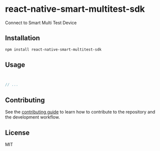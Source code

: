 # react-native-smart-multitest-sdk

Connect to Smart Multi Test Device 

## Installation

```sh
npm install react-native-smart-multitest-sdk
```

## Usage

```js


// ...


```

## Contributing

See the [contributing guide](CONTRIBUTING.md) to learn how to contribute to the repository and the development workflow.

## License

MIT
